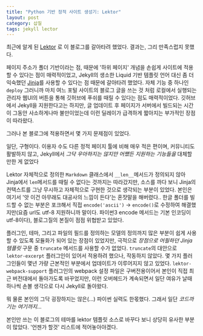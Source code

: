 ```yaml
---
title: "Python 기반 정적 사이트 생성기: Lektor"
layout: post
category: 삽질
tags: jekyll lector
---
```


최근에 알게 된 [Lektor](https://www.getlektor.com) 로 이 블로그를 갈아타려 했었다. 결과는, 그리 만족스럽지 못했다.

페이지 주소가 폴더 기반이라는 점, 때문에 '하위 페이지' 개념을 손쉽게 사이트에 적용할 수 있다는 점이 매력적이었고, Jekyll의 생소한  Liquid 기반 템플릿 언어 대신 좀 더 익숙했던 [Jinja](http://jinja.pocoo.org/docs/2.10/)를 사용할 수 있다는 점 때문에 갈아타려 했었다. 자체 기능 중 하나인 `deploy` 그러니까 마치 여느 포털 사이트의 블로그 글을 쓰는 것 처럼 로컬에서 실행되는 관리자 웹UI의 버튼을 통해 깃허브에 푸쉬를 때릴 수 있다는 점도 매력적이었다. 깃허브에서 Jekyll을 지원한다고는 하지만, 글 업데이트 후 페이지가 서버에서 빌드되는 시간이 그동안 사소하게나마 불만이었는데 이런 딜레이가 급격하게 짧아지는 부가적인 장점이 따라왔다.

그러나 본 블로그에 적용하면서 몇 가지 문제점이 있었다.

일단, 구형이다. 이용자 수도 다른 정적 페이지 툴에 비해 매우 적은 편이며, 커뮤니티도 활발하지 않고, Jekyll에서 *그닥 우아하지는 않지만 어쨌든 지원하는 기능들을* 대체할 만한 게 없었다

Lektor 자체적으로 정의한 `Markdown` 클래스에서 `__len__`메서드가 정의되지 않아 Jinja에서 `len`메서드를 때릴 수 없다는 것까지는  따라갔지만, 소스를 까다 보니 Jinja의 컨택스트를 그냥 무시하고 자체적으로 구현한 것으로 생각되는 부분이 있었다. 본인은 여기서 '앗 이건 아무래도 대공사의 느낌이 든다'는 혼잣말을 해버렸다.. 한글 폴더를 빌드할 수 없는 부분은 포크해서 직접 `encode('ascii')` -> `encode()`로 수정하여 해결했지만(요즘 url도 utf-8 지원하니까 말이다. 파이썬3 encode 메서드는 기본 인코딩이 utf-8이다), 블로그질의 본질이 점점 위협받고 있었다.

플러그인, 테마, 그리고 파일의 필드를 정의하는 모델의 정의까지 많은 부분이 쉽게 사용할 수 있도록 모듈화가 되어 있는 장점이 있었지만, 극적으로 *장점으로 어필하던 Jinja 템플릿* 구문 중 `truncate` 메서드를 사용할 수가 없었다. `truncate`의 대안으로 `lektor-excerpt` 플러그인이 있어서 적용하려 했으나, 작동하지 않았다. 몇 가지 플러그인들이 몇년 가량 근본적인 부분에서 업데이트가 이루어지지 않고 있었다. `lektor-webpack-support` 플러그인의 webpack 설정 파일은 구버전용이어서 본인이 직접 최근 버전대에서 돌아가도록 바꾸었지만, 이런 오버헤드가 계속되면서 일단 여유가 날때 하나씩 손볼 생각으로 다시 Jekyll로 돌아왔다.

뭐 물론 본인의 그닥 굉장하지는 않은(...) 파이썬 실력도 한몫했다. 그래서 일단 *코드까기는 여기까지...*

본인만 쓰는 이 블로그의 테마를 lektor 템플릿 소스로 바꾸다 보니 상당히 유사한 부분이 많았다. '언젠가 할것' 리스트에 적어놓아야겠다.
